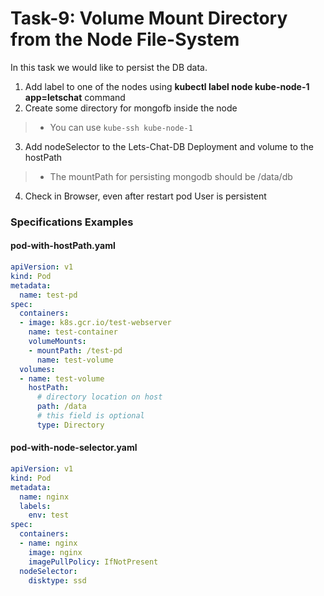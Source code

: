 # Task-9: Volume Mount Directory from the Node File-System
In this task we would like to persist the DB data.
1. Add label to one of the nodes using **kubectl label node kube-node-1 app=letschat** command
2. Create some directory for mongofb inside the node 
  > * You can use `kube-ssh kube-node-1`
3. Add nodeSelector to the Lets-Chat-DB Deployment and volume to the hostPath
  > * The mountPath for persisting mongodb should be /data/db
4. Check in Browser, even after restart pod User is persistent

  
### Specifications Examples
#### pod-with-hostPath.yaml
```yaml
apiVersion: v1
kind: Pod
metadata:
  name: test-pd
spec:
  containers:
  - image: k8s.gcr.io/test-webserver
    name: test-container
    volumeMounts:
    - mountPath: /test-pd
      name: test-volume
  volumes:
  - name: test-volume
    hostPath:
      # directory location on host
      path: /data
      # this field is optional
      type: Directory
```
#### pod-with-node-selector.yaml
```yaml
apiVersion: v1
kind: Pod
metadata:
  name: nginx
  labels:
    env: test
spec:
  containers:
  - name: nginx
    image: nginx
    imagePullPolicy: IfNotPresent
  nodeSelector:
    disktype: ssd
```
